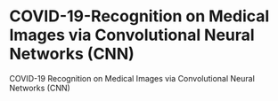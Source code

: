 # COVID-19-Recognition on Medical Images via  Convolutional Neural Networks (CNN)
COVID-19 Recognition on Medical Images via  Convolutional Neural Networks (CNN)
